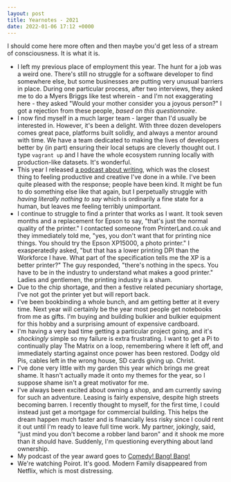 ```yaml
---
layout: post
title: Yearnotes - 2021
date: 2022-01-06 17:12 +0000
---
```


I should come here more often and then maybe you'd get less of a stream of consciousness. It is what it is.

* I left my previous place of employment this year. The hunt for a job was a
  weird one. There's still no struggle for a software developer to find
  somewhere else, but some businesses are putting very unusual barriers in
  place. During one particular process, after two interviews, they asked me to
  do a Myers Briggs like test wherein - and I'm not exaggerating here - they
  asked "Would your mother consider you a joyous person?" I got a rejection
  from these people, _based on this questionnaire_.
* I now find myself in a much larger team - larger than I'd usually be
  interested in. However, it's been a delight. With three dozen developers
  comes great pace, platforms built solidly, and always a mentor around with
  time. We have a team dedicated to making the lives of developers better by
  (in part) ensuring their local setups are cleverly thought out. I type
  `vagrant up` and I have the whole ecosystem running locally with
  production-like datasets. It's wonderful.
* This year I released [a podcast about
  writing](https://podcasts.apple.com/gb/podcast/the-writers-apprentice/id1566915062),
  which was the closest thing to feeling productive and creative I've done in a
  while. I've been quite pleased with the response; people have been kind. It
  might be fun to do something else like that again, but I perpetually struggle
  with _having literally nothing to say_ which is ordinarily a fine state for a
  human, but leaves me feeling terribly unimportant.
* I continue to struggle to find a printer that works as I want. It took seven
  months and a replacement for Epson to say, "that's just the normal quality of
  the printer." I contacted someone from PrinterLand.co.uk and they immediately
  told me, "yes, you don't want that for printing nice things. You should try
  the Epson XP15000, a photo printer." I exasperatedly asked, "but that has a
  lower printing DPI than the Workforce I have. What part of the specification
  tells me the XP is a better printer?" The guy responded, "there's nothing in
  the specs. You have to be in the industry to understand what makes a good
  printer." Ladies and gentlemen, the printing industry is a sham.
* Due to the chip shortage, and then a festive related pecuniary shortage, I've
  not got the printer yet but will report back.
* I've been bookbinding a whole bunch, and am getting better at it every time.
  Next year will certainly be the year most people get notebooks from me as
  gifts. I'm buying and building bulkier and bulkier equipment for this hobby
  and a surprising amount of expensive cardboard.
* I'm having a very bad time getting a particular project going, and it's
  _shockingly_ simple so my failure is extra frustrating. I want to get a Pi to
  continually play The Matrix on a loop, remembering where it left off, and
  immediately starting against once power has been restored. Dodgy old Pis,
  cables left in the wrong house, SD cards giving up. Christ.
* I've done very little with my garden this year which brings me great shame.
  It hasn't actually made it onto my themes for the year, so I suppose shame
  isn't a great motivator for me.
* I've always been excited about owning a shop, and am currently saving for
  such an adventure. Leasing is fairly expensive, despite high streets becoming
  barren. I recently thought to myself, for the first time, I could instead
  just get a mortgage for commercial building. This helps the dream happen much
  faster and is financially less risky since I could rent it out until I'm
  ready to leave full time work. My partner, jokingly, said, "just mind you
  don't become a robber land baron" and it shook me more than it should have.
  Suddenly, I'm questioning everything about land ownership.
* My podcast of the year award goes to [Comedy! Bang!
  Bang!](https://podcasts.apple.com/us/podcast/comedy-bang-bang-the-podcast/id316045799)
* We're watching Poirot. It's good. Modern Family disappeared from Netflix,
  which is most distressing.
